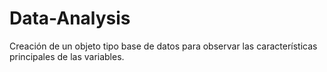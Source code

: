 # Data-Analysis
Creación de un objeto tipo base de datos para observar las características principales de las variables.
